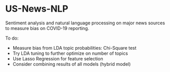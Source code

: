 # US-News-NLP
Sentiment analysis and natural language processing on major news sources to measure bias on COVID-19 reporting.

To do:
- Measure bias from LDA topic probabilities: Chi-Square test
- Try LDA tuning to further optimize on number of topics
- Use Lasso Regression for feature selection
- Consider combining results of all models (hybrid model)
